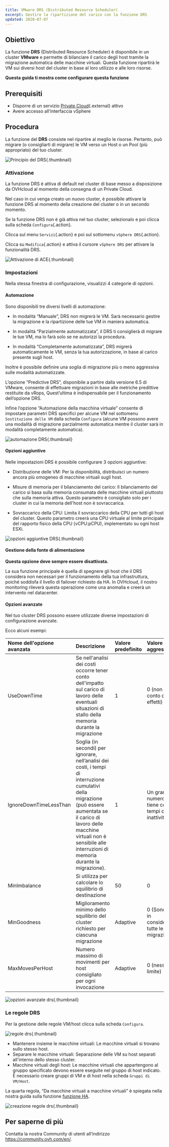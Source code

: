 ```yaml
---
title: VMware DRS (Distributed Resource Scheduler)
excerpt: Gestire la ripartizione del carico con la funzione DRS
updated: 2020-07-07
---
```


## Obiettivo

La funzione **DRS** (Distributed Resource Scheduler) è disponibile in un cluster **VMware** e permette di bilanciare il carico degli host tramite la migrazione automatica delle macchine virtuali. Questa funzione ripartirà le VM sui diversi host del cluster in base al loro utilizzo e alle loro risorse.

**Questa guida ti mostra come configurare questa funzione**

## Prerequisiti

- Disporre di un servizio [Private Cloud](https://www.ovhcloud.com/it/enterprise/products/hosted-private-cloud/){.external} attivo
- Avere accesso all’interfaccia vSphere

## Procedura

La funzione del **DRS** consiste nel ripartire al meglio le risorse. Pertanto, può migrare (o consigliarti di migrare) le VM verso un Host o un Pool (più appropriato) del tuo cluster.

![Principio del DRS](images/drs0.png){.thumbnail}

### Attivazione

La funzione DRS è attiva di default nel cluster di base messo a disposizione da OVHcloud al momento della consegna di un Private Cloud.

Nel caso in cui venga creato un nuovo cluster, è possibile attivare la funzione DRS al momento della creazione del cluster o in un secondo momento. 

Se la funzione DRS non è già attiva nel tuo cluster, selezionalo e poi clicca sulla scheda `Configura`{.action}.

Clicca sul menu `Servizi`{.action} e poi sul sottomenu `vSphere DRS`{.action}.

Clicca su `Modifica`{.action} e attiva il cursore `vSphere DRS` per attivare la funzionalità DRS.

![Attivazione di ACE](images/drs01.png){.thumbnail}

### Impostazioni 

Nella stessa finestra di configurazione, visualizzi 4 categorie di opzioni.

#### Automazione

Sono disponibili tre diversi livelli di automazione:

- In modalità “Manuale”, DRS non migrerà le VM. Sarà necessario gestire la migrazione e la ripartizione delle tue VM in maniera automatica.

- In modalità “Parzialmente automatizzata”, il DRS ti consiglierà di migrare le tue VM, ma lo farà solo se ne autorizzi la procedura.

- In modalità “Completamente automatizzata”, DRS migrerà automaticamente le VM, senza la tua autorizzazione, in base al carico presente sugli host.

Inoltre è possibile definire una soglia di migrazione più o meno aggressiva sulle modalità automatizzate.

L’opzione “Predictive DRS”, disponibile a partire dalla versione 6.5 di VMware, consente di effettuare migrazioni in base alle metriche predittive restituite da vRops,
Quest’ultima è indispensabile per il funzionamento dell’opzione DRS.

Infine l’opzione “Automazione della macchina virtuale” consente di impostare parametri DRS specifici per alcune VM nel sottomenu `Sostituzione delle VM` dalla scheda `Configura` (alcune VM possono avere una modalità di migrazione parzialmente automatica mentre il cluster sarà in modalità completamente automatica).

![automazione DRS](images/drs02.png){.thumbnail}

#### Opzioni aggiuntive

Nelle impostazioni DRS è possibile configurare 3 opzioni aggiuntive:

- Distribuzione delle VM: Per la disponibilità, distribuisci un numero ancora più omogeneo di macchine virtuali sugli host. 

- Misure di memoria per il bilanciamento del carico: Il bilanciamento del carico si basa sulla memoria consumata delle macchine virtuali piuttosto che sulla memoria attiva.
Questo parametro è consigliato solo per i cluster in cui la memoria dell'host non è sovraccarica. 

- Sovraccarico della CPU: Limita il sovraccarico della CPU per tutti gli host del cluster. Questo parametro creerà una CPU virtuale al limite principale del rapporto fisico della CPU (vCPU:pCPU), implementato su ogni host ESXi.   

![opzioni aggiuntive DRS](images/drs03.png){.thumbnail}

#### Gestione della fonte di alimentazione

**Questa opzione deve sempre essere disattivata.**

La sua funzione principale è quella di spegnere gli host che il DRS considera non necessari per il funzionamento della tua infrastruttura, poiché soddisfa il livello di failover richiesto da HA. 
In OVHcloud, il nostro monitoring rileverà questa operazione come una anomalia e creerà un intervento nel datacenter.

#### Opzioni avanzate

Nel tuo cluster DRS possono essere utilizzate diverse impostazioni di configurazione avanzate.

Ecco alcuni esempi:

|Nome dell'opzione avanzata|Descrizione|Valore predefinito|Valore più aggressivo|
|:---|:---|:---|:---|
|UseDownTime|Se nell'analisi dei costi occorre tener conto dell'impatto sul carico di lavoro delle eventuali situazioni di stallo della memoria durante la migrazione|1|0 (non si tiene conto degli effetti)|
|IgnoreDownTimeLessThan|Soglia (in secondi) per ignorare, nell’analisi dei costi, i tempi di interruzione cumulativi della migrazione (può essere aumentata se il carico di lavoro delle macchine virtuali non è sensibile alle interruzioni di memoria durante la migrazione).|1|Un gran numero (non si tiene conto dei tempi di inattività)|
|MinImbalance|Si utilizza per calcolare lo squilibrio di destinazione|50|0|
|MinGoodness|Miglioramento minimo dello squilibrio del cluster richiesto per ciascuna migrazione|Adaptive|0 (Sono prese in considerazione tutte le migrazioni)|
|MaxMovesPerHost|Numero massimo di movimenti per host consigliato per ogni invocazione|Adaptive|0 (nessun limite)|

![opzioni avanzate drs](images/drs05.png){.thumbnail}

### Le regole DRS

Per la gestione delle regole VM/host clicca sulla scheda `Configura`.

![regole drs](images/drs06.png){.thumbnail}

- Mantenere insieme le macchine virtuali: Le macchine virtuali si trovano sullo stesso host.
- Separare le macchine virtuali: Separazione delle VM su host separati all'interno dello stesso cluster.
- Macchine virtuali degli host: Le macchine virtuali che appartengono al gruppo specificato devono essere eseguite nel gruppo di host indicato. È necessario creare gruppi di VM e di host nella scheda `Gruppi di VM/Host`.

La quarta regola, “Da macchine virtuali a macchine virtuali” è spiegata nella nostra guida sulla funzione [funzione HA](/pages/hosted_private_cloud/hosted_private_cloud_powered_by_vmware/vmware_ha_high_availability).

![creazione regole drs](images/drs07.png){.thumbnail}

## Per saperne di più

Contatta la nostra Community di utenti all’indirizzo <https://community.ovh.com/en/>.
